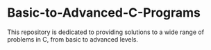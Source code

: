 # Basic-to-Advanced-C-Programs
This repository is dedicated to providing solutions to a wide range of problems in C, from basic to advanced levels. 

